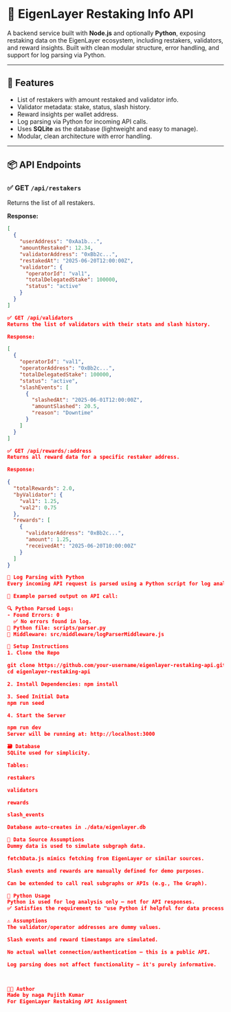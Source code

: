 # 🔁 EigenLayer Restaking Info API

A backend service built with **Node.js** and optionally **Python**, exposing restaking data on the EigenLayer ecosystem, including restakers, validators, and reward insights. Built with clean modular structure, error handling, and support for log parsing via Python.

---

## 📌 Features

- List of restakers with amount restaked and validator info.
- Validator metadata: stake, status, slash history.
- Reward insights per wallet address.
- Log parsing via Python for incoming API calls.
- Uses **SQLite** as the database (lightweight and easy to manage).
- Modular, clean architecture with error handling.

---

## 📦 API Endpoints

### ✅ GET `/api/restakers`
Returns the list of all restakers.

**Response:**
```json
[
  {
    "userAddress": "0xAa1b...",
    "amountRestaked": 12.34,
    "validatorAddress": "0xBb2c...",
    "restakedAt": "2025-06-20T12:00:00Z",
    "validator": {
      "operatorId": "val1",
      "totalDelegatedStake": 100000,
      "status": "active"
    }
  }
]

✅ GET /api/validators
Returns the list of validators with their stats and slash history.

Response:

[
  {
    "operatorId": "val1",
    "operatorAddress": "0xBb2c...",
    "totalDelegatedStake": 100000,
    "status": "active",
    "slashEvents": [
      {
        "slashedAt": "2025-06-01T12:00:00Z",
        "amountSlashed": 20.5,
        "reason": "Downtime"
      }
    ]
  }
]

✅ GET /api/rewards/:address
Returns all reward data for a specific restaker address.

Response:

{
  "totalRewards": 2.0,
  "byValidator": {
    "val1": 1.25,
    "val2": 0.75
  },
  "rewards": [
    {
      "validatorAddress": "0xBb2c...",
      "amount": 1.25,
      "receivedAt": "2025-06-20T10:00:00Z"
    }
  ]
}

🧠 Log Parsing with Python
Every incoming API request is parsed using a Python script for log analysis (e.g., identifying lines with ERROR in the logs). This runs in the background and doesn't expose any additional API.

📄 Example parsed output on API call:

🔍 Python Parsed Logs:
- Found Errors: 0
  ✅ No errors found in log.
📁 Python file: scripts/parser.py
📄 Middleware: src/middleware/logParserMiddleware.js

🚀 Setup Instructions
1. Clone the Repo

git clone https://github.com/your-username/eigenlayer-restaking-api.git
cd eigenlayer-restaking-api

2. Install Dependencies: npm install

3. Seed Initial Data
npm run seed

4. Start the Server

npm run dev
Server will be running at: http://localhost:3000

🗃️ Database
SQLite used for simplicity.

Tables:

restakers

validators

rewards

slash_events

Database auto-creates in ./data/eigenlayer.db

📡 Data Source Assumptions
Dummy data is used to simulate subgraph data.

fetchData.js mimics fetching from EigenLayer or similar sources.

Slash events and rewards are manually defined for demo purposes.

Can be extended to call real subgraphs or APIs (e.g., The Graph).

🧪 Python Usage
Python is used for log analysis only — not for API responses.
✅ Satisfies the requirement to "use Python if helpful for data processing".

⚠️ Assumptions
The validator/operator addresses are dummy values.

Slash events and reward timestamps are simulated.

No actual wallet connection/authentication — this is a public API.

Log parsing does not affect functionality — it's purely informative.



🧑‍💻 Author
Made by naga Pujith Kumar
For EigenLayer Restaking API Assignment